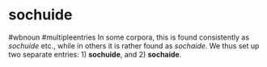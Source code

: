 # sochuide
#wbnoun
#multipleentries
In some corpora, this is found consistently as *sochuide* etc., while in others it is rather found as *sochaide*. We thus set up two separate entries: 1) **sochuide**, and 2) **sochaide**.